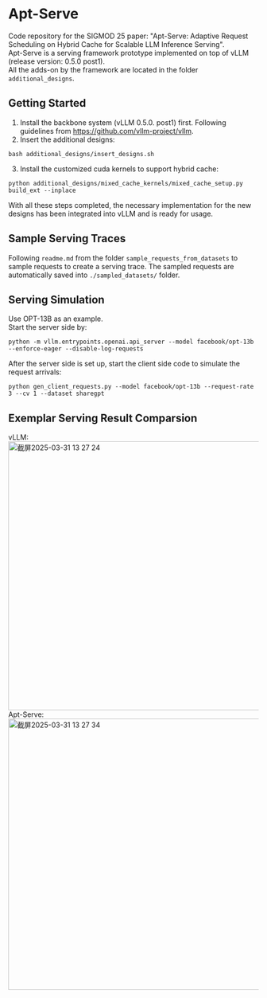 # Apt-Serve
Code repository for the SIGMOD 25 paper: "Apt-Serve: Adaptive Request Scheduling on Hybrid Cache for Scalable LLM Inference Serving". <br>
Apt-Serve is a serving framework prototype implemented on top of vLLM (release version: 0.5.0 post1). <br>
All the adds-on by the framework are located in the folder `additional_designs`.

## Getting Started
1. Install the backbone system (vLLM 0.5.0. post1) first. Following guidelines from https://github.com/vllm-project/vllm.
2. Insert the additional designs:
```
bash additional_designs/insert_designs.sh
```
3. Install the customized cuda kernels to support hybrid cache:
```
python additional_designs/mixed_cache_kernels/mixed_cache_setup.py build_ext --inplace
```
With all these steps completed, the necessary implementation for the new designs has been integrated into vLLM and is ready for usage.

## Sample Serving Traces
Following `readme.md` from the folder `sample_requests_from_datasets` to sample requests to create a serving trace.
The sampled requests are automatically saved into `./sampled_datasets/` folder.

## Serving Simulation
Use OPT-13B as an example. <br>
Start the server side by:
```
python -m vllm.entrypoints.openai.api_server --model facebook/opt-13b --enforce-eager --disable-log-requests
```
After the server side is set up, start the client side code to simulate the request arrivals:
```
python gen_client_requests.py --model facebook/opt-13b --request-rate 3 --cv 1 --dataset sharegpt
```

## Exemplar Serving Result Comparsion
vLLM:<br>
<img width="540" alt="截屏2025-03-31 13 27 24" src="https://github.com/user-attachments/assets/a577010a-4c6f-42a7-9932-7cd146273aad" /> <br>
Apt-Serve:<br>
<img width="545" alt="截屏2025-03-31 13 27 34" src="https://github.com/user-attachments/assets/e378f6f2-73eb-4782-a863-b6febfc5cf6d" />


